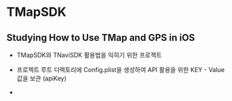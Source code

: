 # TMapSDK


## Studying How to Use TMap and GPS in iOS

 - TMapSDK와 TNaviSDK 활용법을 익히기 위한 프로젝트
 
 - 프로젝트 루트 디렉토리에 Config.plist을 생성하여 API 활용을 위한 KEY - Value 값을 보관 (apiKey)

 - 


